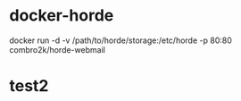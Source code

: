 docker-horde
============

docker run -d -v /path/to/horde/storage:/etc/horde -p 80:80 combro2k/horde-webmail

test2
=====
